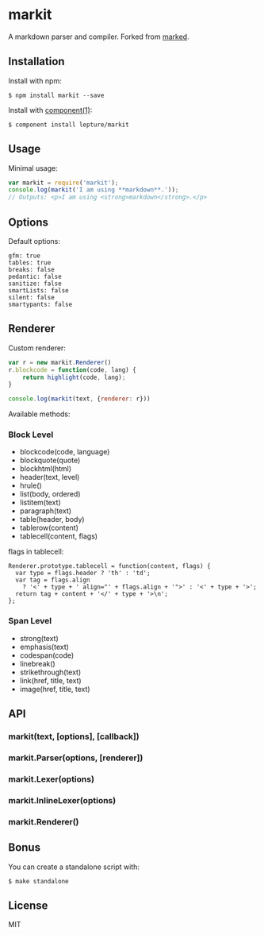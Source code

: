 # markit

A markdown parser and compiler. Forked from [marked](https://github.com/chjj/marked).

## Installation

Install with npm:

    $ npm install markit --save

Install with [component(1)](http://component.io):

    $ component install lepture/markit

## Usage

Minimal usage:

```javascript
var markit = require('markit');
console.log(markit('I am using **markdown**.'));
// Outputs: <p>I am using <strong>markdown</strong>.</p>
```

## Options

Default options:

    gfm: true
    tables: true
    breaks: false
    pedantic: false
    sanitize: false
    smartLists: false
    silent: false
    smartypants: false

## Renderer

Custom renderer:

```javascript
var r = new markit.Renderer()
r.blockcode = function(code, lang) {
    return highlight(code, lang);
}

console.log(markit(text, {renderer: r}))
```

Available methods:

### Block Level

- blockcode(code, language)
- blockquote(quote)
- blockhtml(html)
- header(text, level)
- hrule()
- list(body, ordered)
- listitem(text)
- paragraph(text)
- table(header, body)
- tablerow(content)
- tablecell(content, flags)

flags in tablecell:

```
Renderer.prototype.tablecell = function(content, flags) {
  var type = flags.header ? 'th' : 'td';
  var tag = flags.align
    ? '<' + type + ' align="' + flags.align + '">' : '<' + type + '>';
  return tag + content + '</' + type + '>\n';
};
```

### Span Level

- strong(text)
- emphasis(text)
- codespan(code)
- linebreak()
- strikethrough(text)
- link(href, title, text)
- image(href, title, text)

## API

### markit(text, [options], [callback])

### markit.Parser(options, [renderer])

### markit.Lexer(options)

### markit.InlineLexer(options)

### markit.Renderer()

## Bonus

You can create a standalone script with:

    $ make standalone

## License

MIT
